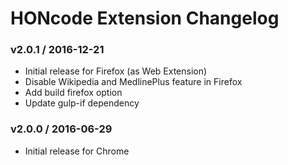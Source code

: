 HONcode Extension Changelog
===========================

### v2.0.1 / 2016-12-21

 - Initial release for Firefox (as Web Extension)
 - Disable Wikipedia and MedlinePlus feature in Firefox
 - Add build firefox option
 - Update gulp-if dependency

### v2.0.0 / 2016-06-29

 - Initial release for Chrome

